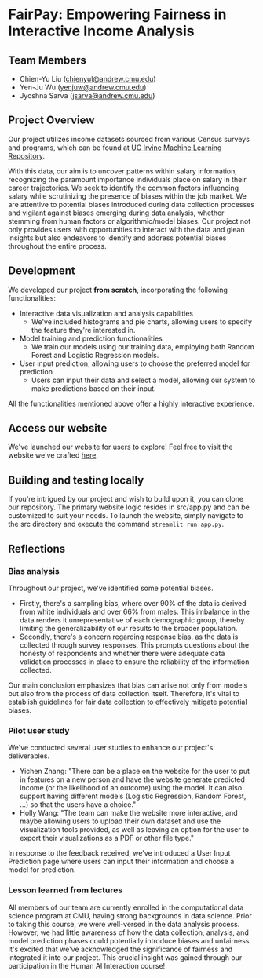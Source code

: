 # FairPay: Empowering Fairness in Interactive Income Analysis


## Team Members
- Chien-Yu Liu (chienyul@andrew.cmu.edu)
- Yen-Ju Wu (yenjuw@andrew.cmu.edu)
- Jyoshna Sarva (jsarva@andrew.cmu.edu)


## Project Overview
Our project utilizes income datasets sourced from various Census surveys and programs, which can be found at [UC Irvine Machine Learning Repository](https://archive.ics.uci.edu/dataset/2/adult). 

With this data, our aim is to uncover patterns within salary information, recognizing the paramount importance individuals place on salary in their career trajectories. We seek to identify the common factors influencing salary while scrutinizing the presence of biases within the job market. We are attentive to potential biases introduced during data collection processes and vigilant against biases emerging during data analysis, whether stemming from human factors or algorithmic/model biases. Our project not only provides users with opportunities to interact with the data and glean insights but also endeavors to identify and address potential biases throughout the entire process.


## Development
We developed our project **from scratch**, incorporating the following functionalities:

- Interactive data visualization and analysis capabilities
  - We've included histograms and pie charts, allowing users to specify the feature they're interested in.
- Model training and prediction functionalities
  - We train our models using our training data, employing both Random Forest and Logistic Regression models.
- User input prediction, allowing users to choose the preferred model for prediction
  - Users can input their data and select a model, allowing our system to make predictions based on their input.

All the functionalities mentioned above offer a highly interactive experience.


## Access our website
We've launched our website for users to explore! Feel free to visit the website we've crafted [here]().


## Building and testing locally
If you're intrigued by our project and wish to build upon it, you can clone our repository. The primary website logic resides in src/app.py and can be customized to suit your needs. To launch the website, simply navigate to the src directory and execute the command `streamlit run app.py`.


## Reflections
### Bias analysis
Throughout our project, we've identified some potential biases. 
- Firstly, there's a sampling bias, where over 90% of the data is derived from white individuals and over 66% from males. This imbalance in the data renders it unrepresentative of each demographic group, thereby limiting the generalizability of our results to the broader population. 
- Secondly, there's a concern regarding response bias, as the data is collected through survey responses. This prompts questions about the honesty of respondents and whether there were adequate data validation processes in place to ensure the reliability of the information collected.

Our main conclusion emphasizes that bias can arise not only from models but also from the process of data collection itself. Therefore, it's vital to establish guidelines for fair data collection to effectively mitigate potential biases.

### Pilot user study
We've conducted several user studies to enhance our project's deliverables.
- Yichen Zhang: "There can be a place on the website for the user to put in features on a new person and have the website generate predicted income (or the likelihood of an outcome) using the model. 
It can also support having different models (Logistic Regression, Random Forest, …) so that the users have a choice."
- Holly Wang: "The team can make the website more interactive, and maybe allowing users to upload their own dataset and use the visualization tools provided, as well as leaving an option for the user to export their visualizations as a PDF or other file type."

In response to the feedback received, we've introduced a User Input Prediction page where users can input their information and choose a model for prediction.

### Lesson learned from lectures
All members of our team are currently enrolled in the computational data science program at CMU, having strong backgrounds in data science. Prior to taking this course, we were well-versed in the data analysis process. However, we had little awareness of how the data collection, analysis, and model prediction phases could potentially introduce biases and unfairness. It's excited that we've acknowledged the significance of fairness and integrated it into our project. This crucial insight was gained through our participation in the Human AI Interaction course!


